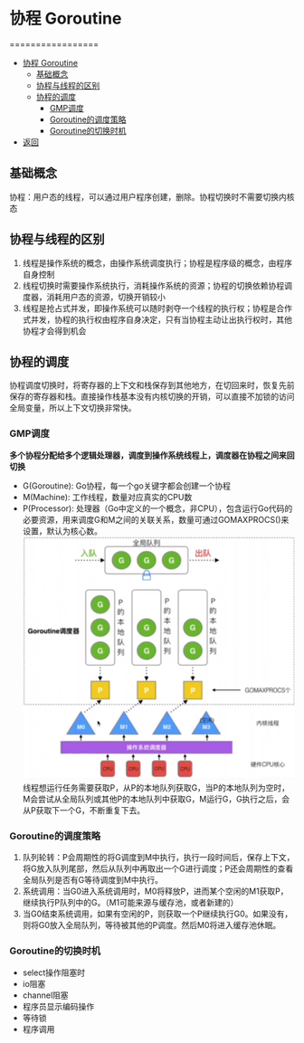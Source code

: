 # 协程 Goroutine

=================

* [协程 Goroutine](#协程-goroutine)
    * [基础概念](#基础概念)
    * [协程与线程的区别](#协程与线程的区别)
    * [协程的调度](#协程的调度)
        * [GMP调度](#gmp调度)
        * [Goroutine的调度策略](#goroutine的调度策略)
        * [Goroutine的切换时机](#goroutine的切换时机)
* [返回](../README.md)

## 基础概念
协程：用户态的线程，可以通过用户程序创建，删除。协程切换时不需要切换内核态

## 协程与线程的区别
1. 线程是操作系统的概念，由操作系统调度执行；协程是程序级的概念，由程序自身控制
2. 线程切换时需要操作系统执行，消耗操作系统的资源；协程的切换依赖协程调度器，消耗用户态的资源，切换开销较小
3. 线程是抢占式并发，即操作系统可以随时剥夺一个线程的执行权；协程是合作式并发，协程的执行权由程序自身决定，只有当协程主动让出执行权时，其他协程才会得到机会

## 协程的调度
协程调度切换时，将寄存器的上下文和栈保存到其他地方，在切回来时，恢复先前保存的寄存器和栈。直接操作栈基本没有内核切换的开销，可以直接不加锁的访问全局变量，所以上下文切换非常快。

### GMP调度
**多个协程分配给多个逻辑处理器，调度到操作系统线程上，调度器在协程之间来回切换**
- G(Goroutine): Go协程，每一个go关键字都会创建一个协程
- M(Machine): 工作线程，数量对应真实的CPU数
- P(Processor): 处理器（Go中定义的一个概念，非CPU），包含运行Go代码的必要资源，用来调度G和M之间的关联关系，数量可通过GOMAXPROCS()来设置，默认为核心数。
![img.png](data/GMP_img.png)  
线程想运行任务需要获取P，从P的本地队列获取G，当P的本地队列为空时，M会尝试从全局队列或其他P的本地队列中获取G，M运行G，G执行之后，会从P获取下一个G，不断重复下去。
### Goroutine的调度策略
1. 队列轮转：P会周期性的将G调度到M中执行，执行一段时间后，保存上下文，将G放入队列尾部，然后从队列中再取出一个G进行调度；P还会周期性的查看全局队列是否有G等待调度到M中执行。
2. 系统调用：当G0进入系统调用时，M0将释放P，进而某个空闲的M1获取P，继续执行P队列中的G。（M1可能来源与缓存池，或者新建的）
3. 当G0结束系统调用，如果有空闲的P，则获取一个P继续执行G0。如果没有，则将G0放入全局队列，等待被其他的P调度。然后M0将进入缓存池休眠。
### Goroutine的切换时机
- select操作阻塞时
- io阻塞
- channel阻塞
- 程序员显示编码操作
- 等待锁
- 程序调用


